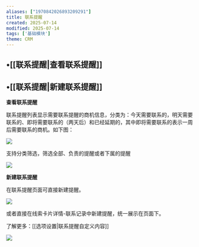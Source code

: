 ```yaml
---
aliases: ["1970842026893209291"]
title: 联系提醒
created: 2025-07-14
modified: 2025-07-14
tags: ['基础模块']
theme: CRM
---
```


## •[[联系提醒|查看联系提醒]]

## •[[联系提醒|新建联系提醒]]

**查看联系提醒**

联系提醒列表显示需要联系提醒的商机信息，分类为：今天需要联系的，明天需要联系的、即将需要联系的（两天后）和已经延期的，其中即将需要联系的表示一周后需要联系的商机。如下图：

![](78519c2e3aab7edd13708093584328a2.jpg)

支持分类筛选，筛选全部、负责的提醒或者下属的提醒

![](42bace7f931871fbbff17b52cfe39ee0.jpg)

**新建联系提醒**

在联系提醒页面可直接新建提醒。

![](f9aef65a880a722cd78dc98ec71456dd.jpg)

或者直接在线索卡片详情-联系记录中新建提醒，统一展示在页面下。

了解更多：[[选项设置|联系提醒自定义内容]]

![](094288adb520ce489b64f4b3afebdb86.jpg)